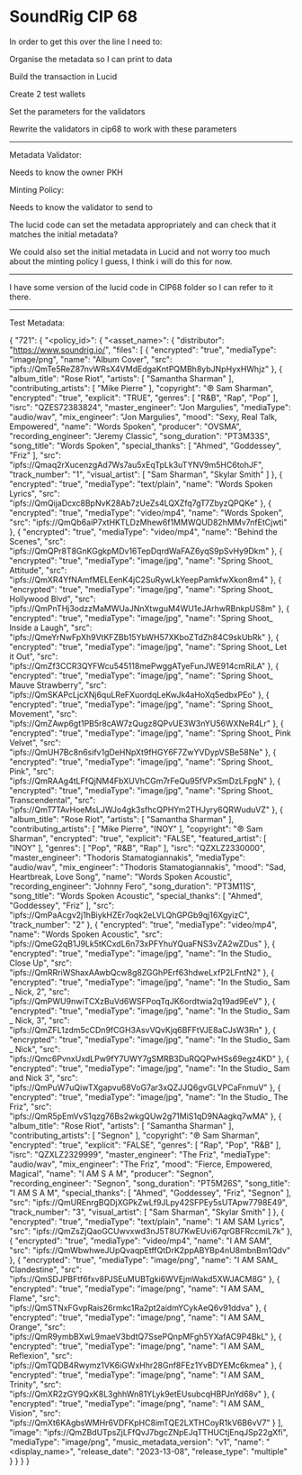 # SoundRig CIP 68

In order to get this over the line I need to:

Organise the metadata so I can print to data

Build the transaction in Lucid

Create 2 test wallets

Set the parameters for the validators

Rewrite the validators in cip68 to work with these parameters

---

Metadata Validator:

Needs to know the owner PKH

Minting Policy:

Needs to know the validator to send to

The lucid code can set the metadata appropriately and can check that it matches the initial metadata?

We could also set the initial metadata in Lucid and not worry too much about the minting policy I guess, I think i will do this for now.

---

I have some version of the lucid code in CIP68 folder so I can refer to it there.

---

Test Metadata:

{
  "721": {
    "<policy_id>": {
      "<asset_name>": {
        "distributor": "https://www.soundrig.io/",
        "files": [
          {
            "encrypted": "true",
            "mediaType": "image/png",
            "name": "Album Cover",
            "src": "ipfs://QmTe5ReZ87nvWRsX4VMdEdgaKntPQMBh8ybJNpHyxHWhjz"
          },
          {
            "album_title": "Rose Riot",
            "artists": [
              "Samantha Sharman"
            ],
            "contributing_artists": [
              "Mike Pierre"
            ],
            "copyright": "℗ Sam Sharman",
            "encrypted": "true",
            "explicit": "TRUE",
            "genres": [
              "R&B",
              "Rap",
              "Pop"
            ],
            "isrc": "QZES72383824",
            "master_engineer": "Jon Margulies",
            "mediaType": "audio/wav",
            "mix_engineer": "Jon Margulies",
            "mood": "Sexy, Real Talk, Empowered",
            "name": "Words Spoken",
            "producer": "OVSMA",
            "recording_engineer": "Jeremy Classic",
            "song_duration": "PT3M33S",
            "song_title": "Words Spoken",
            "special_thanks": [
              "Ahmed",
              "Goddessey",
              "Friz"
            ],
            "src": "ipfs://Qmaq2rXucenzgAd7Ws7au5xEqTpLk3uTYNV9m5HC6tohJF",
            "track_number": "1",
            "visual_artist": [
              "Sam Sharman",
              "Skylar Smith"
            ]
          },
          {
            "encrypted": "true",
            "mediaType": "text/plain",
            "name": "Words Spoken Lyrics",
            "src": "ipfs://QmQijaDcxc8BpNvK28Ab7zUeZs4LQXZfq7gT7ZbyzQPQKe"
          },
          {
            "encrypted": "true",
            "mediaType": "video/mp4",
            "name": "Words Spoken",
            "src": "ipfs://QmQb6aiP7xtHKTLDzMhew6f1MMWQUD82hMMv7nfEtCjwti"
          },
          {
            "encrypted": "true",
            "mediaType": "video/mp4",
            "name": "Behind the Scenes",
            "src": "ipfs://QmQPr8T8GnKGgkpMDv16TepDqrdWaFAZ6yqS9pSvHy9Dkm"
          },
          {
            "encrypted": "true",
            "mediaType": "image/jpg",
            "name": "Spring Shoot_ Attitude",
            "src": "ipfs://QmXR4YfNAmfMELEenK4jC2SuRywLkYeepPamkfwXkon8m4"
          },
          {
            "encrypted": "true",
            "mediaType": "image/jpg",
            "name": "Spring Shoot_ Hollywood Blvd",
            "src": "ipfs://QmPnTHj3odzzMaMWUaJNnXtwguM4WU1eJArhwRBnkpUS8m"
          },
          {
            "encrypted": "true",
            "mediaType": "image/jpg",
            "name": "Spring Shoot_ Inside a Laugh",
            "src": "ipfs://QmeYrNwFpXh9VtKFZBb15YbWH57XKboZTdZh84C9skUbRk"
          },
          {
            "encrypted": "true",
            "mediaType": "image/jpg",
            "name": "Spring Shoot_ Let it Out",
            "src": "ipfs://QmZf3CCR3QYFWcu545118mePwggATyeFunJWE914cmRiLA"
          },
          {
            "encrypted": "true",
            "mediaType": "image/jpg",
            "name": "Spring Shoot_ Mauve Strawberry",
            "src": "ipfs://QmSKAPcLjcXNj6quLReFXuordqLeKwJk4aHoXq5edbxPEo"
          },
          {
            "encrypted": "true",
            "mediaType": "image/jpg",
            "name": "Spring Shoot_ Movement",
            "src": "ipfs://QmZAwp6gt1PB5r8cAW7zQugz8QPvUE3W3nYU56WXNeR4Lr"
          },
          {
            "encrypted": "true",
            "mediaType": "image/jpg",
            "name": "Spring Shoot_ Pink Velvet",
            "src": "ipfs://QmUH7Bc8n6sifv1gDeHNpXt9fHGY6F7ZwYVDypVSBe58Ne"
          },
          {
            "encrypted": "true",
            "mediaType": "image/jpg",
            "name": "Spring Shoot_ Pink",
            "src": "ipfs://QmRAAg4tLFfQjNM4FbXUVhCGm7rFeQu95fVPxSmDzLFpgN"
          },
          {
            "encrypted": "true",
            "mediaType": "image/jpg",
            "name": "Spring Shoot_ Transcendental",
            "src": "ipfs://QmT7TAvHoeMsLJWJo4gk3sfhcQPHYm2THJyry6QRWuduVZ"
          },
          {
            "album_title": "Rose Riot",
            "artists": [
              "Samantha Sharman"
            ],
            "contributing_artists": [
              "Mike Pierre",
              "INOY"
            ],
            "copyright": "℗ Sam Sharman",
            "encrypted": "true",
            "explicit": "FALSE",
            "featured_artist": [
              "INOY"
            ],
            "genres": [
              "Pop",
              "R&B",
              "Rap"
            ],
            "isrc": "QZXLZ2330000",
            "master_engineer": "Thodoris Stamatogiannakis",
            "mediaType": "audio/wav",
            "mix_engineer": "Thodoris Stamatogiannakis",
            "mood": "Sad, Heartbreak, Love Song",
            "name": "Words Spoken Acoustic",
            "recording_engineer": "Johnny Fero",
            "song_duration": "PT3M11S",
            "song_title": "Words Spoken Acoustic",
            "special_thanks": [
              "Ahmed",
              "Goddessey",
              "Friz"
            ],
            "src": "ipfs://QmPaAcgv2j1hBiykHZEr7oqk2eLVLQhGPGb9qj16XgyizC",
            "track_number": "2"
          },
          {
            "encrypted": "true",
            "mediaType": "video/mp4",
            "name": "Words Spoken Acoustic",
            "src": "ipfs://QmeG2qB1J9Lk5tKCxdL6n73xPFYhuYQuaFNS3vZA2wZDus"
          },
          {
            "encrypted": "true",
            "mediaType": "image/jpg",
            "name": "In the Studio_ Close Up",
            "src": "ipfs://QmRRriWShaxAAwbQcw8g8ZGGhPErf63hdweLxfP2LFntN2"
          },
          {
            "encrypted": "true",
            "mediaType": "image/jpg",
            "name": "In the Studio_ Sam _ Nick, 2",
            "src": "ipfs://QmPWU9nwiTCXzBuVd6WSFPoqTqJK6ordtwia2q19ad9EeV"
          },
          {
            "encrypted": "true",
            "mediaType": "image/jpg",
            "name": "In the Studio_ Sam _ Nick, 3",
            "src": "ipfs://QmZFL1zdm5cCDn9fCGH3AsvVQvKjq6BFFtVJE8aCJsW3Rn"
          },
          {
            "encrypted": "true",
            "mediaType": "image/jpg",
            "name": "In the Studio_ Sam _ Nick",
            "src": "ipfs://Qmc6PvnxUxdLPw9fY7UWY7gSMRB3DuRQQPwHSs69egz4KD"
          },
          {
            "encrypted": "true",
            "mediaType": "image/jpg",
            "name": "In the Studio_ Sam and Nick 3",
            "src": "ipfs://QmPuW7uQiwTXgapvu68VoG7ar3xQZJJQ6gvGLVPCaFnmuV"
          },
          {
            "encrypted": "true",
            "mediaType": "image/jpg",
            "name": "In the Studio_ The Friz",
            "src": "ipfs://QmR5pEmVvS1qzg76Bs2wkgQUw2g71MiS1qD9NAagkq7wMA"
          },
          {
            "album_title": "Rose Riot",
            "artists": [
              "Samantha Sharman"
            ],
            "contributing_artists": [
              "Segnon"
            ],
            "copyright": "℗ Sam Sharman",
            "encrypted": "true",
            "explicit": "FALSE",
            "genres": [
              "Rap",
              "Pop",
              "R&B"
            ],
            "isrc": "QZXLZ2329999",
            "master_engineer": "The Friz",
            "mediaType": "audio/wav",
            "mix_engineer": "The Friz",
            "mood": "Fierce, Empowered, Magical",
            "name": "I AM S A M",
            "producer": "Segnon",
            "recording_engineer": "Segnon",
            "song_duration": "PT5M26S",
            "song_title": "I AM S A M",
            "special_thanks": [
              "Ahmed",
              "Goddessey",
              "Friz",
              "Segnon"
            ],
            "src": "ipfs://QmUREnrgBQDjXGPkZwLf9JLpy42SFPEy5sUTApw7798E49",
            "track_number": "3",
            "visual_artist": [
              "Sam Sharman",
              "Skylar Smith"
            ]
          },
          {
            "encrypted": "true",
            "mediaType": "text/plain",
            "name": "I AM SAM Lyrics",
            "src": "ipfs://QmZsZjQaoGCUwvxwd3nJ5T8U7KwEUvi67qrGBFRccmiL7k"
          },
          {
            "encrypted": "true",
            "mediaType": "video/mp4",
            "name": "I AM SAM",
            "src": "ipfs://QmWbwhweJUpQvaqpEtffQtDrK2ppABYBp4nU8mbnBm1Qdv"
          },
          {
            "encrypted": "true",
            "mediaType": "image/png",
            "name": "I AM SAM_ Clandestine",
            "src": "ipfs://QmSDJPBFtf6fxv8PJSEuMUBTgki6WVEjmWakd5XWJACM8G"
          },
          {
            "encrypted": "true",
            "mediaType": "image/png",
            "name": "I AM SAM_ Flame",
            "src": "ipfs://QmSTNxFGvpRais26rmkc1Ra2pt2aidmYCykAeQ6v91ddva"
          },
          {
            "encrypted": "true",
            "mediaType": "image/png",
            "name": "I AM SAM_ Orange",
            "src": "ipfs://QmR9ymbBXwL9maeV3bdtQ7SsePQnpMFgh5YXafAC9P4BkL"
          },
          {
            "encrypted": "true",
            "mediaType": "image/png",
            "name": "I AM SAM_ Reflexion",
            "src": "ipfs://QmTQDB4Rwymz1VK6iGWxHhr28Gnf8FEz1YvBDYEMc6kmea"
          },
          {
            "encrypted": "true",
            "mediaType": "image/png",
            "name": "I AM SAM_ Trinity",
            "src": "ipfs://QmXR2zGY9QxK8L3ghhWn81YLyk9etEUsubcqHBPJnYd68v"
          },
          {
            "encrypted": "true",
            "mediaType": "image/png",
            "name": "I AM SAM_ Vision",
            "src": "ipfs://QmXt6KAgbsWMHr6VDFKpHC8imTQE2LXTHCoyR1kV6B6vV7"
          }
        ],
        "image": "ipfs://QmZBdUTpsZjLFfQvJ7bgcZNpEJqTTHUCtjEnqJSp22gXfi",
        "mediaType": "image/png",
        "music_metadata_version": "v1",
        "name": "<display_name>",
        "release_date": "2023-13-08",
        "release_type": "multiple"
      }
    }
  }
}
